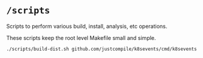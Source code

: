# `/scripts`

Scripts to perform various build, install, analysis, etc operations.

These scripts keep the root level Makefile small and simple.

`./scripts/build-dist.sh github.com/justcompile/k8sevents/cmd/k8sevents`
